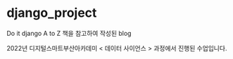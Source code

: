 # django_project
Do it django A to Z 책을 참고하여 작성된 blog

2022년 디지털스마트부산아카데미 < 데이터 사이언스 > 과정에서 진행된 수업입니다.
